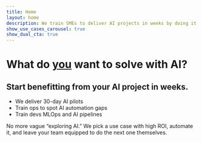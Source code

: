 ```yaml
---
title: Home
layout: home
description: We train SMEs to deliver AI projects in weeks by doing it with them.
show_use_cases_carousel: true
show_dual_cta: true
---
```


# What do <u>you</u> want to solve with AI?

## **Start benefitting from your AI project in weeks.**
- We deliver 30-day AI pilots
- Train ops to spot AI automation gaps
- Train devs MLOps and AI pipelines

No more vague “exploring AI.” We pick a use case with high ROI, automate it, and leave your team equipped to do the next one themselves.